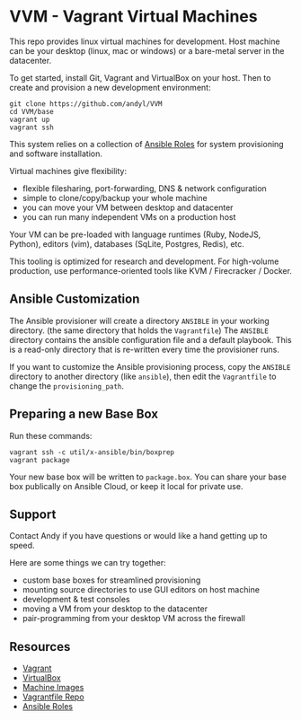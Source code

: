 # VVM - Vagrant Virtual Machines

This repo provides linux virtual machines for development.  Host machine can be
your desktop (linux, mac or windows) or a bare-metal server in the datacenter.

To get started, install Git, Vagrant and VirtualBox on your host.  Then to
create and provision a new development environment:

    git clone https://github.com/andyl/VVM
    cd VVM/base
    vagrant up
    vagrant ssh 

This system relies on a collection of [Ansible
Roles](https://github.com/andyl/x-ansible) for system provisioning and software
installation.

Virtual machines give flexibility:
- flexible filesharing, port-forwarding, DNS & network configuration
- simple to clone/copy/backup your whole machine
- you can move your VM between desktop and datacenter
- you can run many independent VMs on a production host

Your VM can be pre-loaded with language runtimes (Ruby, NodeJS, Python), 
editors (vim), databases (SqLite, Postgres, Redis), etc.

This tooling is optimized for research and development.  For high-volume
production, use performance-oriented tools like KVM / Firecracker / Docker.

## Ansible Customization

The Ansible provisioner will create a directory `ANSIBLE` in your working
directory.  (the same directory that holds the `Vagrantfile`)  The `ANSIBLE`
directory contains the ansible configuration file and a default playbook.  This
is a read-only directory that is re-written every time the provisioner runs.  

If you want to customize the Ansible provisioning process, copy the `ANSIBLE`
directory to another directory (like `ansible`), then edit the `Vagrantfile` to
change the `provisioning_path`.

## Preparing a new Base Box

Run these commands:

    vagrant ssh -c util/x-ansible/bin/boxprep
    vagrant package

Your new base box will be written to `package.box`.  You can share your base
box publically on Ansible Cloud, or keep it local for private use.

## Support

Contact Andy if you have questions or would like a hand getting up to speed.  

Here are some things we can try together:
- custom base boxes for streamlined provisioning
- mounting source directories to use GUI editors on host machine
- development & test consoles
- moving a VM from your desktop to the datacenter
- pair-programming from your desktop VM across the firewall

## Resources

- [Vagrant](http://vagrantup.com)
- [VirtualBox](https://www.virtualbox.org/)
- [Machine Images](https://app.vagrantup.com/bugmark)
- [Vagrantfile Repo](https://github.com/andyl/VVM)
- [Ansible Roles](https://github.com/andyl/x-ansible)

